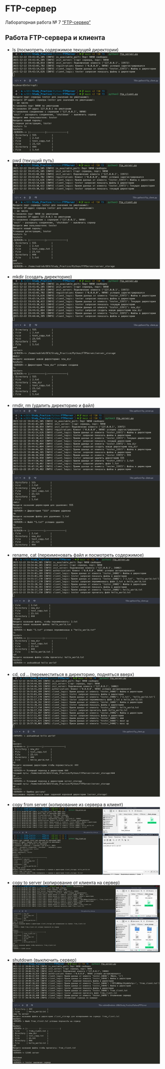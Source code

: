 # FTP-сервер
Лабораторная работа № 7
[“FTP-сервер”](https://github.com/fa-python-network/5_FTP_server)

## Работа FTP-сервера и клиента

- ls (посмотреть содержимое текущей директории)
![img](https://github.com/bitcoineazy/Study_Practice/blob/main/images/ftp_server_ls.jpg)

- pwd (текущий путь)
![img](https://github.com/bitcoineazy/Study_Practice/blob/main/images/ftp_server_pwd.jpg) 

- mkdir (создать директорию)
![img](https://github.com/bitcoineazy/Study_Practice/blob/main/images/ftp_server_mkdir.jpg) 

- rmdir, rm (удалить директорию и файл)
![img](https://github.com/bitcoineazy/Study_Practice/blob/main/images/ftp_server_rmdir_rm.jpg) 

- rename, cat (переименовать файл и посмотреть содержимое)
![img](https://github.com/bitcoineazy/Study_Practice/blob/main/images/ftp_server_rename_cat.jpg) 

- cd, cd .. (переместиться в директорию, подняться вверх)
![img](https://github.com/bitcoineazy/Study_Practice/blob/main/images/ftp_server_cd_cdup.jpg) 

- copy from server (копирование из сервера в клиент)
![img](https://github.com/bitcoineazy/Study_Practice/blob/main/images/ftp_server_copy_from_server.jpg) 

- copy to server (копирование от клиента на сервер)
![img](https://github.com/bitcoineazy/Study_Practice/blob/main/images/ftp_server_copy_to_server.jpg) 

- shutdown (выключить сервер)
![img](https://github.com/bitcoineazy/Study_Practice/blob/main/images/ftp_server_shutdown.jpg)

